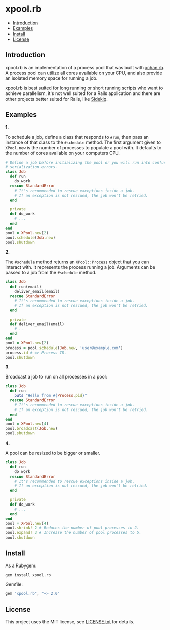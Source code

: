 # xpool.rb

* [Introduction](#introduction)
* [Examples](#examples)
* [Install](#install)
* [License](#license)

## <a id='introduction'>Introduction</a>

xpool.rb is an implementation of a process pool that was built with
[xchan.rb](https://github.com/rg-3/xchan.rb). A process pool can utilize all
cores available on your CPU, and also provide an isolated memory space for
running a job.  

xpool.rb is best suited for long running or short running scripts who want to
achieve parallelism, it's not well suited for a Rails application and there
are other projects better suited for Rails, like [Sidekiq](https://github.com/mperham/sidekiq).

## <a id='examples'>Examples</a>

__1.__

To schedule a job, define a class that responds to `#run`, then pass an instance
of that class to the `#schedule` method. The first argument given to `XPool.new` is
the number of processes to populate a pool with. It defaults to the number of cores
available on your computers CPU.

```ruby
# Define a job before initializing the pool or you will run into confusing
# serialization errors.
class Job
  def run
    do_work
  rescue StandardError
    # It's recommended to rescue exceptions inside a job.
    # If an exception is not rescued, the job won't be retried.
  end

  private
  def do_work
    # ...
  end
end
pool = XPool.new(2)
pool.schedule(Job.new)
pool.shutdown
```

__2.__

The `#schedule` method returns an `XPool::Process` object that you can interact
with. It represents the process running a job. Arguments can be passed to a job
from the `#schedule` method.

```ruby
class Job
  def run(email)
    deliver_email(email)
  rescue StandardError
    # It's recommended to rescue exceptions inside a job.
    # If an exception is not rescued, the job won't be retried.
  end

  private
  def deliver_email(email)
    # ..
  end
end
pool = XPool.new(2)
process = pool.schedule(Job.new, 'user@example.com')
process.id # => Process ID.
pool.shutdown
```

__3.__

Broadcast a job to run on all processes in a pool:

```ruby
class Job
  def run
    puts "Hello from #{Process.pid}"
  rescue StandardError
    # It's recommended to rescue exceptions inside a job.
    # If an exception is not rescued, the job won't be retried.
  end
end
pool = XPool.new(4)
pool.broadcast(Job.new)
pool.shutdown
```

__4.__

A pool can be resized to be bigger or smaller.

```ruby
class Job
  def run
    do_work
  rescue StandardError
    # It's recommended to rescue exceptions inside a job.
    # If an exception is not rescued, the job won't be retried.
  end

  private
  def do_work
    # ...
  end
end
pool = XPool.new(4)
pool.shrink! 2 # Reduces the number of pool processes to 2.
pool.expand! 3 # Increase the number of pool processes to 5.
pool.shutdown
```

## <a id="install">Install</a>

As a Rubygem:

    gem install xpool.rb

Gemfile:

```ruby
gem "xpool.rb", "~> 2.0"
```

## <a id="license">License</a>

This project uses the MIT license, see [LICENSE.txt](./LICENSE.txt) for details.
